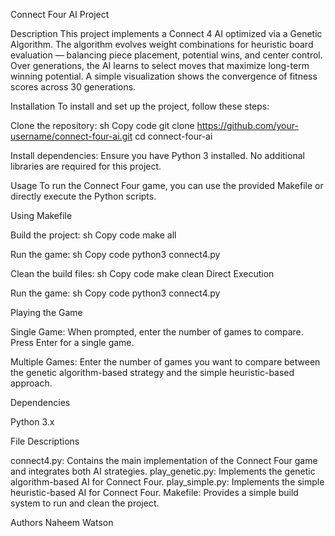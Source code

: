 Connect Four AI Project

Description
This project implements a Connect 4 AI optimized via a Genetic Algorithm.
The algorithm evolves weight combinations for heuristic board evaluation — balancing piece placement, potential wins, and center control.
Over generations, the AI learns to select moves that maximize long-term winning potential.
A simple visualization shows the convergence of fitness scores across 30 generations.

Installation
To install and set up the project, follow these steps:

Clone the repository:
sh
Copy code
git clone https://github.com/your-username/connect-four-ai.git
cd connect-four-ai

Install dependencies:
Ensure you have Python 3 installed. No additional libraries are required for this project.

Usage
To run the Connect Four game, you can use the provided Makefile or directly execute the Python scripts.

Using Makefile

Build the project:
sh
Copy code
make all

Run the game:
sh
Copy code
python3 connect4.py

Clean the build files:
sh
Copy code
make clean
Direct Execution

Run the game:
sh
Copy code
python3 connect4.py

Playing the Game

Single Game:
When prompted, enter the number of games to compare. Press Enter for a single game.

Multiple Games:
Enter the number of games you want to compare between the genetic algorithm-based strategy and the simple heuristic-based approach.

Dependencies

Python 3.x

File Descriptions

connect4.py: Contains the main implementation of the Connect Four game and integrates both AI strategies.
play_genetic.py: Implements the genetic algorithm-based AI for Connect Four.
play_simple.py: Implements the simple heuristic-based AI for Connect Four.
Makefile: Provides a simple build system to run and clean the project.

Authors
Naheem Watson
